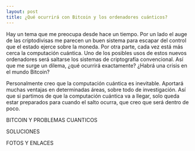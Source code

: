 ```yaml
---
layout: post
title: ¿Qué ocurrirá con Bitcoin y los ordenadores cuánticos?
---
```


Hay un tema que me preocupa desde hace un tiempo. Por un lado el auge de las criptodivisas me parecen un buen sistema para escapar del control que el estado ejerce sobre la moneda. Por otra parte, cada vez está más cerca la computación cuántica. Uno de los posibles usos de estos nuevos ordenadores será saltarse los sistemas de criptografía convencional. Así que me surge un dilema, ¿qué ocurrirá exactamente? ¿Habrá una crisis en el mundo Bitcoin?


Personalmente creo que la computación cuántica es inevitable. Aportará muchas ventajas en determinadas áreas, sobre todo de investigación. Así que si partimos de que la computación cuántica va a llegar, solo queda estar preparados para cuando el salto ocurra, que creo que será dentro de poco.

BITCOIN Y PROBLEMAS CUANTICOS


SOLUCIONES

FOTOS Y ENLACES
